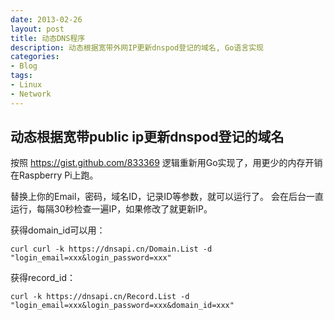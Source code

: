 ```yaml
---
date: 2013-02-26
layout: post
title: 动态DNS程序
description: 动态根据宽带外网IP更新dnspod登记的域名, Go语言实现
categories:
- Blog
tags:
- Linux
- Network
---
```


动态根据宽带public ip更新dnspod登记的域名
-------------------------------------
按照 https://gist.github.com/833369 逻辑重新用Go实现了，用更少的内存开销在Raspberry Pi上跑。

替换上你的Email，密码，域名ID，记录ID等参数，就可以运行了。 会在后台一直运行，每隔30秒检查一遍IP，如果修改了就更新IP。 

获得domain_id可以用：

    curl curl -k https://dnsapi.cn/Domain.List -d "login_email=xxx&login_password=xxx" 

获得record_id：

    curl -k https://dnsapi.cn/Record.List -d "login_email=xxx&login_password=xxx&domain_id=xxx"

<script src="https://gist.github.com/hugozhu/6506189.js"></script>
